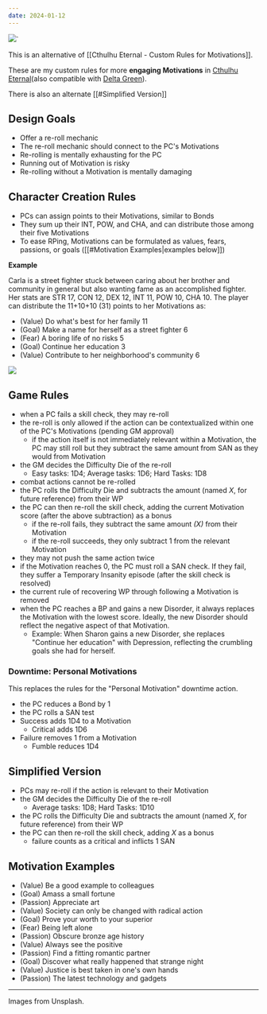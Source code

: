 ```yaml
---
date: 2024-01-12
---
```



![](https://i.imgur.com/M11uNmt.jpg)`


This is an alternative of [[Cthulhu Eternal - Custom Rules for Motivations]].

These are my custom rules for more **engaging Motivations** in [Cthulhu Eternal](https://www.drivethrurpg.com/product/384110/Cthulhu-Eternal--Modern-Age-SRD )(also compatible with [Delta Green](https://www.drivethrurpg.com/product/181674/Delta-Green-Agents-Handbook)).

There is also an alternate [[#Simplified Version]]
## Design Goals

- Offer a re-roll mechanic
- The re-roll mechanic should connect to the PC's Motivations
- Re-rolling is mentally exhausting for the PC
- Running out of Motivation is risky
- Re-rolling without a Motivation is mentally damaging

## Character Creation Rules

- PCs can assign points to their Motivations, similar to Bonds
- They sum up their INT, POW, and CHA, and can distribute those among their five Motivations
- To ease RPing, Motivations can be formulated as values, fears, passions, or goals ([[#Motivation Examples|examples below]])

**Example**

Carla is a street fighter stuck between caring about her brother and community in general but also wanting fame as an accomplished fighter. Her stats are STR 17, CON 12, DEX 12, INT 11, POW 10, CHA 10. The player can distribute the 11+10+10 (31) points to her Motivations as:

- (Value) Do what's best for her family 11
- (Goal) Make a name for herself as a street fighter 6
- (Fear) A boring life of no risks 5
- (Goal) Continue her education 3
- (Value) Contribute to her neighborhood's community 6

![](https://i.imgur.com/80XKFQn.png)


## Game Rules

- when a PC fails a skill check, they may re-roll
- the re-roll is only allowed if the action can be contextualized within one of the PC's Motivations (pending GM approval)
	- if the action itself is not immediately relevant within a Motivation, the PC may still roll but they subtract the same amount from SAN as they would from Motivation
- the GM decides the Difficulty Die of the re-roll
	- Easy tasks: 1D4; Average tasks: 1D6; Hard Tasks: 1D8
- combat actions cannot be re-rolled
- the PC rolls the Difficulty Die and subtracts the amount (named *X*, for future reference) from their WP
- the PC can then re-roll the skill check, adding the current Motivation score (after the above subtraction) as a bonus
	- if the re-roll fails, they subtract the same amount *(X)* from their Motivation
	- if the re-roll succeeds, they only subtract 1 from the relevant Motivation
- they may not push the same action twice
- if the Motivation reaches 0, the PC must roll a SAN check. If they fail, they suffer a Temporary Insanity episode (after the skill check is resolved)
- the current rule of recovering WP through following a Motivation is removed
- when the PC reaches a BP and gains a new Disorder, it always replaces the Motivation with the lowest score. Ideally, the new Disorder should reflect the negative aspect of that Motivation.
	- Example: When Sharon gains a new Disorder, she replaces "Continue her education" with Depression, reflecting the crumbling goals she had for herself.
### Downtime: Personal Motivations

This replaces the rules for the "Personal Motivation" downtime action.

- the PC reduces a Bond by 1
- the PC rolls a SAN test
- Success adds 1D4 to a Motivation
	- Critical adds 1D6
- Failure removes 1 from a Motivation
	- Fumble reduces 1D4

## Simplified Version

- PCs may re-roll if the action is relevant to their Motivation
- the GM decides the Difficulty Die of the re-roll
	- Average tasks: 1D8; Hard Tasks: 1D10
- the PC rolls the Difficulty Die and subtracts the amount (named *X*, for future reference) from their WP
- the PC can then re-roll the skill check, adding *X* as a bonus
	- failure counts as a critical and inflicts 1 SAN
## Motivation Examples

- (Value) Be a good example to colleagues
- (Goal) Amass a small fortune
- (Passion) Appreciate art 
- (Value) Society can only be changed with radical action
- (Goal) Prove your worth to your superior
- (Fear) Being left alone
- (Passion) Obscure bronze age history
- (Value) Always see the positive
- (Passion) Find a fitting romantic partner
- (Goal) Discover what really happened that strange night
- (Value) Justice is best taken in one's own hands
- (Passion) The latest technology and gadgets



---

Images from Unsplash.
